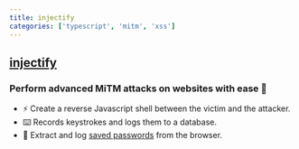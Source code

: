 ```yaml
---
title: injectify
categories: ['typescript', 'mitm', 'xss']
---
```

## [injectify](https://github.com/samdenty/injectify)

### Perform advanced MiTM attacks on websites with ease 💉


* :zap: Create a reverse Javascript shell between the victim and the attacker.
* :keyboard: Records keystrokes and logs them to a database.
* :closed_lock_with_key: Extract and log [saved passwords](https://twitter.com/thesamdd/status/947251299262836741) from the browser.
